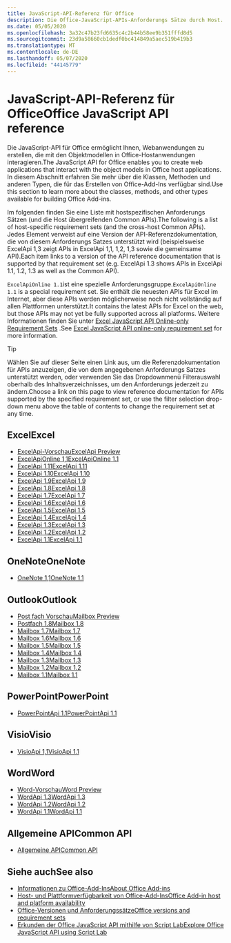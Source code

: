 ```yaml
---
title: JavaScript-API-Referenz für Office
description: Die Office-JavaScript-APIs-Anforderungs Sätze durch Host.
ms.date: 05/05/2020
ms.openlocfilehash: 3a32c47b23fd6635c4c2b44b58ee9b351fffd8d5
ms.sourcegitcommit: 23d9a58660cb1dedf0bc414849a5aec519b419b3
ms.translationtype: MT
ms.contentlocale: de-DE
ms.lasthandoff: 05/07/2020
ms.locfileid: "44145779"
---
```

# <a name="office-javascript-api-reference"></a><span data-ttu-id="e143e-103">JavaScript-API-Referenz für Office</span><span class="sxs-lookup"><span data-stu-id="e143e-103">Office JavaScript API reference</span></span>

<span data-ttu-id="e143e-104">Die JavaScript-API für Office ermöglicht Ihnen, Webanwendungen zu erstellen, die mit den Objektmodellen in Office-Hostanwendungen interagieren.</span><span class="sxs-lookup"><span data-stu-id="e143e-104">The JavaScript API for Office enables you to create web applications that interact with the object models in Office host applications.</span></span> <span data-ttu-id="e143e-105">In diesem Abschnitt erfahren Sie mehr über die Klassen, Methoden und anderen Typen, die für das Erstellen von Office-Add-Ins verfügbar sind.</span><span class="sxs-lookup"><span data-stu-id="e143e-105">Use this section to learn more about the classes, methods, and other types available for building Office Add-ins.</span></span>

<span data-ttu-id="e143e-106">Im folgenden finden Sie eine Liste mit hostspezifischen Anforderungs Sätzen (und die Host übergreifenden Common APIs).</span><span class="sxs-lookup"><span data-stu-id="e143e-106">The following is a list of host-specific requirement sets (and the cross-host Common APIs).</span></span> <span data-ttu-id="e143e-107">Jedes Element verweist auf eine Version der API-Referenzdokumentation, die von diesem Anforderungs Satzes unterstützt wird (beispielsweise ExcelApi 1,3 zeigt APIs in ExcelApi 1,1, 1,2, 1,3 sowie die gemeinsame API).</span><span class="sxs-lookup"><span data-stu-id="e143e-107">Each item links to a version of the API reference documentation that is supported by that requirement set (e.g. ExcelApi 1.3 shows APIs in ExcelApi 1.1, 1.2, 1.3 as well as the Common API).</span></span>

<span data-ttu-id="e143e-108">`ExcelApiOnline 1.1`ist eine spezielle Anforderungsgruppe.</span><span class="sxs-lookup"><span data-stu-id="e143e-108">`ExcelApiOnline 1.1` is a special requirement set.</span></span> <span data-ttu-id="e143e-109">Sie enthält die neuesten APIs für Excel im Internet, aber diese APIs werden möglicherweise noch nicht vollständig auf allen Plattformen unterstützt.</span><span class="sxs-lookup"><span data-stu-id="e143e-109">It contains the latest APIs for Excel on the web, but those APIs may not yet be fully supported across all platforms.</span></span> <span data-ttu-id="e143e-110">Weitere Informationen finden Sie unter [Excel JavaScript API Online-only Requirement Sets](/office/dev/add-ins/reference/requirement-sets/excel-api-online-requirement-set) .</span><span class="sxs-lookup"><span data-stu-id="e143e-110">See [Excel JavaScript API online-only requirement set](/office/dev/add-ins/reference/requirement-sets/excel-api-online-requirement-set) for more information.</span></span>

> [!TIP]
> <span data-ttu-id="e143e-111">Wählen Sie auf dieser Seite einen Link aus, um die Referenzdokumentation für APIs anzuzeigen, die von dem angegebenen Anforderungs Satzes unterstützt werden, oder verwenden Sie das Dropdownmenü Filterauswahl oberhalb des Inhaltsverzeichnisses, um den Anforderungs jederzeit zu ändern.</span><span class="sxs-lookup"><span data-stu-id="e143e-111">Choose a link on this page to view reference documentation for APIs supported by the specified requirement set, or use the filter selection drop-down menu above the table of contents to change the requirement set at any time.</span></span>

## <a name="excel"></a><span data-ttu-id="e143e-112">Excel</span><span class="sxs-lookup"><span data-stu-id="e143e-112">Excel</span></span>

- [<span data-ttu-id="e143e-113">ExcelApi-Vorschau</span><span class="sxs-lookup"><span data-stu-id="e143e-113">ExcelApi Preview</span></span>](/javascript/api/excel?view=excel-js-preview)
- [<span data-ttu-id="e143e-114">ExcelApiOnline 1,1</span><span class="sxs-lookup"><span data-stu-id="e143e-114">ExcelApiOnline 1.1</span></span>](/javascript/api/excel?view=excel-js-online)
- [<span data-ttu-id="e143e-115">ExcelApi 1,11</span><span class="sxs-lookup"><span data-stu-id="e143e-115">ExcelApi 1.11</span></span>](/javascript/api/excel?view=excel-js-1.11)
- [<span data-ttu-id="e143e-116">ExcelApi 1.10</span><span class="sxs-lookup"><span data-stu-id="e143e-116">ExcelApi 1.10</span></span>](/javascript/api/excel?view=excel-js-1.10)
- [<span data-ttu-id="e143e-117">ExcelApi 1.9</span><span class="sxs-lookup"><span data-stu-id="e143e-117">ExcelApi 1.9</span></span>](/javascript/api/excel?view=excel-js-1.9)
- [<span data-ttu-id="e143e-118">ExcelApi 1.8</span><span class="sxs-lookup"><span data-stu-id="e143e-118">ExcelApi 1.8</span></span>](/javascript/api/excel?view=excel-js-1.8)
- [<span data-ttu-id="e143e-119">ExcelApi 1.7</span><span class="sxs-lookup"><span data-stu-id="e143e-119">ExcelApi 1.7</span></span>](/javascript/api/excel?view=excel-js-1.7)
- [<span data-ttu-id="e143e-120">ExcelApi 1.6</span><span class="sxs-lookup"><span data-stu-id="e143e-120">ExcelApi 1.6</span></span>](/javascript/api/excel?view=excel-js-1.6)
- [<span data-ttu-id="e143e-121">ExcelApi 1.5</span><span class="sxs-lookup"><span data-stu-id="e143e-121">ExcelApi 1.5</span></span>](/javascript/api/excel?view=excel-js-1.5)
- [<span data-ttu-id="e143e-122">ExcelApi 1.4</span><span class="sxs-lookup"><span data-stu-id="e143e-122">ExcelApi 1.4</span></span>](/javascript/api/excel?view=excel-js-1.4)
- [<span data-ttu-id="e143e-123">ExcelApi 1.3</span><span class="sxs-lookup"><span data-stu-id="e143e-123">ExcelApi 1.3</span></span>](/javascript/api/excel?view=excel-js-1.3)
- [<span data-ttu-id="e143e-124">ExcelApi 1.2</span><span class="sxs-lookup"><span data-stu-id="e143e-124">ExcelApi 1.2</span></span>](/javascript/api/excel?view=excel-js-1.2)
- [<span data-ttu-id="e143e-125">ExcelApi 1.1</span><span class="sxs-lookup"><span data-stu-id="e143e-125">ExcelApi 1.1</span></span>](/javascript/api/excel?view=excel-js-1.1)

## <a name="onenote"></a><span data-ttu-id="e143e-126">OneNote</span><span class="sxs-lookup"><span data-stu-id="e143e-126">OneNote</span></span>

- [<span data-ttu-id="e143e-127">OneNote 1,1</span><span class="sxs-lookup"><span data-stu-id="e143e-127">OneNote 1.1</span></span>](/javascript/api/onenote?view=onenote-js-1.1)

## <a name="outlook"></a><span data-ttu-id="e143e-128">Outlook</span><span class="sxs-lookup"><span data-stu-id="e143e-128">Outlook</span></span>

- [<span data-ttu-id="e143e-129">Post fach Vorschau</span><span class="sxs-lookup"><span data-stu-id="e143e-129">Mailbox Preview</span></span>](/javascript/api/outlook?view=outlook-js-preview)
- [<span data-ttu-id="e143e-130">Postfach 1.8</span><span class="sxs-lookup"><span data-stu-id="e143e-130">Mailbox 1.8</span></span>](/javascript/api/outlook?view=outlook-js-1.8)
- [<span data-ttu-id="e143e-131">Mailbox 1.7</span><span class="sxs-lookup"><span data-stu-id="e143e-131">Mailbox 1.7</span></span>](/javascript/api/outlook?view=outlook-js-1.7)
- [<span data-ttu-id="e143e-132">Mailbox 1.6</span><span class="sxs-lookup"><span data-stu-id="e143e-132">Mailbox 1.6</span></span>](/javascript/api/outlook?view=outlook-js-1.6)
- [<span data-ttu-id="e143e-133">Mailbox 1.5</span><span class="sxs-lookup"><span data-stu-id="e143e-133">Mailbox 1.5</span></span>](/javascript/api/outlook?view=outlook-js-1.5)
- [<span data-ttu-id="e143e-134">Mailbox 1.4</span><span class="sxs-lookup"><span data-stu-id="e143e-134">Mailbox 1.4</span></span>](/javascript/api/outlook?view=outlook-js-1.4)
- [<span data-ttu-id="e143e-135">Mailbox 1.3</span><span class="sxs-lookup"><span data-stu-id="e143e-135">Mailbox 1.3</span></span>](/javascript/api/outlook?view=outlook-js-1.3)
- [<span data-ttu-id="e143e-136">Mailbox 1.2</span><span class="sxs-lookup"><span data-stu-id="e143e-136">Mailbox 1.2</span></span>](/javascript/api/outlook?view=outlook-js-1.2)
- [<span data-ttu-id="e143e-137">Mailbox 1.1</span><span class="sxs-lookup"><span data-stu-id="e143e-137">Mailbox 1.1</span></span>](/javascript/api/outlook?view=outlook-js-1.1)

## <a name="powerpoint"></a><span data-ttu-id="e143e-138">PowerPoint</span><span class="sxs-lookup"><span data-stu-id="e143e-138">PowerPoint</span></span>

- [<span data-ttu-id="e143e-139">PowerPointApi 1.1</span><span class="sxs-lookup"><span data-stu-id="e143e-139">PowerPointApi 1.1</span></span>](/javascript/api/powerpoint?view=powerpoint-js-1.1)

## <a name="visio"></a><span data-ttu-id="e143e-140">Visio</span><span class="sxs-lookup"><span data-stu-id="e143e-140">Visio</span></span>

- [<span data-ttu-id="e143e-141">VisioApi 1,1</span><span class="sxs-lookup"><span data-stu-id="e143e-141">VisioApi 1.1</span></span>](/javascript/api/visio?view=visio-js-1.1)

## <a name="word"></a><span data-ttu-id="e143e-142">Word</span><span class="sxs-lookup"><span data-stu-id="e143e-142">Word</span></span>

- [<span data-ttu-id="e143e-143">Word-Vorschau</span><span class="sxs-lookup"><span data-stu-id="e143e-143">Word Preview</span></span>](/javascript/api/word?view=word-js-preview)
- [<span data-ttu-id="e143e-144">WordApi 1.3</span><span class="sxs-lookup"><span data-stu-id="e143e-144">WordApi 1.3</span></span>](/javascript/api/word?view=word-js-1.3)
- [<span data-ttu-id="e143e-145">WordApi 1.2</span><span class="sxs-lookup"><span data-stu-id="e143e-145">WordApi 1.2</span></span>](/javascript/api/word?view=word-js-1.2)
- [<span data-ttu-id="e143e-146">WordApi 1.1</span><span class="sxs-lookup"><span data-stu-id="e143e-146">WordApi 1.1</span></span>](/javascript/api/word?view=word-js-1.1)

## <a name="common-api"></a><span data-ttu-id="e143e-147">Allgemeine API</span><span class="sxs-lookup"><span data-stu-id="e143e-147">Common API</span></span>

- [<span data-ttu-id="e143e-148">Allgemeine API</span><span class="sxs-lookup"><span data-stu-id="e143e-148">Common API</span></span>](/javascript/api/office?view=common-js)

## <a name="see-also"></a><span data-ttu-id="e143e-149">Siehe auch</span><span class="sxs-lookup"><span data-stu-id="e143e-149">See also</span></span>

- [<span data-ttu-id="e143e-150">Informationen zu Office-Add-Ins</span><span class="sxs-lookup"><span data-stu-id="e143e-150">About Office Add-ins</span></span>](/office/dev/add-ins/overview)
- [<span data-ttu-id="e143e-151">Host- und Plattformverfügbarkeit von Office-Add-Ins</span><span class="sxs-lookup"><span data-stu-id="e143e-151">Office Add-in host and platform availability</span></span>](/office/dev/add-ins/overview/office-add-in-availability)
- [<span data-ttu-id="e143e-152">Office-Versionen und Anforderungssätze</span><span class="sxs-lookup"><span data-stu-id="e143e-152">Office versions and requirement sets</span></span>](/office/dev/add-ins/develop/office-versions-and-requirement-sets)
- [<span data-ttu-id="e143e-153">Erkunden der Office JavaScript API mithilfe von Script Lab</span><span class="sxs-lookup"><span data-stu-id="e143e-153">Explore Office JavaScript API using Script Lab</span></span>](/office/dev/add-ins/overview/explore-with-script-lab)
